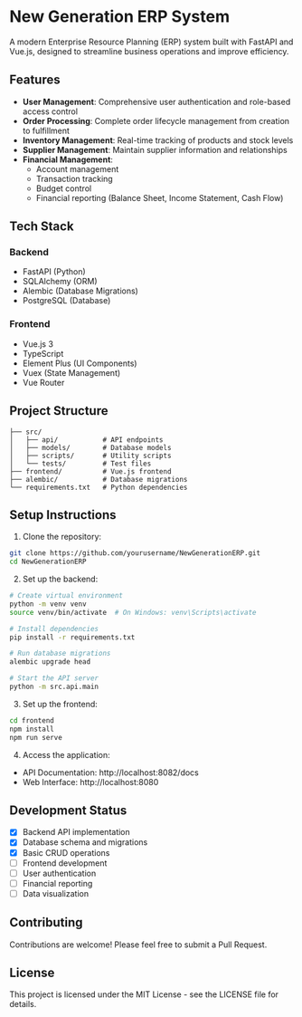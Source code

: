 # New Generation ERP System

A modern Enterprise Resource Planning (ERP) system built with FastAPI and Vue.js, designed to streamline business operations and improve efficiency.

## Features

- **User Management**: Comprehensive user authentication and role-based access control
- **Order Processing**: Complete order lifecycle management from creation to fulfillment
- **Inventory Management**: Real-time tracking of products and stock levels
- **Supplier Management**: Maintain supplier information and relationships
- **Financial Management**: 
  - Account management
  - Transaction tracking
  - Budget control
  - Financial reporting (Balance Sheet, Income Statement, Cash Flow)

## Tech Stack

### Backend
- FastAPI (Python)
- SQLAlchemy (ORM)
- Alembic (Database Migrations)
- PostgreSQL (Database)

### Frontend
- Vue.js 3
- TypeScript
- Element Plus (UI Components)
- Vuex (State Management)
- Vue Router

## Project Structure

```
├── src/
│   ├── api/           # API endpoints
│   ├── models/        # Database models
│   ├── scripts/       # Utility scripts
│   └── tests/         # Test files
├── frontend/          # Vue.js frontend
├── alembic/           # Database migrations
└── requirements.txt   # Python dependencies
```

## Setup Instructions

1. Clone the repository:
```bash
git clone https://github.com/yourusername/NewGenerationERP.git
cd NewGenerationERP
```

2. Set up the backend:
```bash
# Create virtual environment
python -m venv venv
source venv/bin/activate  # On Windows: venv\Scripts\activate

# Install dependencies
pip install -r requirements.txt

# Run database migrations
alembic upgrade head

# Start the API server
python -m src.api.main
```

3. Set up the frontend:
```bash
cd frontend
npm install
npm run serve
```

4. Access the application:
- API Documentation: http://localhost:8082/docs
- Web Interface: http://localhost:8080

## Development Status

- [x] Backend API implementation
- [x] Database schema and migrations
- [x] Basic CRUD operations
- [ ] Frontend development
- [ ] User authentication
- [ ] Financial reporting
- [ ] Data visualization

## Contributing

Contributions are welcome! Please feel free to submit a Pull Request.

## License

This project is licensed under the MIT License - see the LICENSE file for details. 